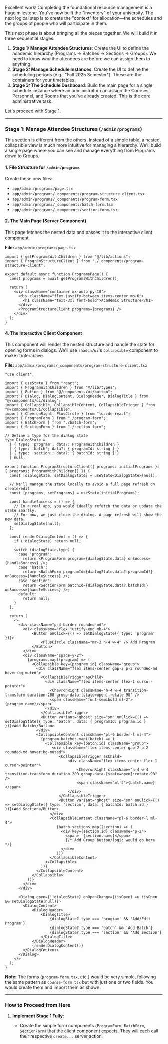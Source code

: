Excellent work\! Completing the foundational resource management is a huge milestone. You've now built the "inventory" of your university. The next logical step is to create the "context" for allocation—the schedules and the groups of people who will participate in them.

This next phase is about bringing all the pieces together. We will build it in three sequential stages:

1.  **Stage 1: Manage Attendee Structures**: Create the UI to define the academic hierarchy (Programs → Batches → Sections → Groups). We need to know *who* the attendees are before we can assign them to anything.
2.  **Stage 2: Manage Schedule Instances**: Create the UI to define the scheduling periods (e.g., "Fall 2025 Semester"). These are the containers for your timetables.
3.  **Stage 3: The Schedule Dashboard**: Build the main page for a single schedule instance where an administrator can assign the Courses, Personnel, and Rooms that you've already created. This is the core administrative task.

Let's proceed with Stage 1.

-----

### Stage 1: Manage Attendee Structures (`/admin/programs`)

This section is different from the others. Instead of a simple table, a nested, collapsible view is much more intuitive for managing a hierarchy. We'll build a single page where you can see and manage everything from Programs down to Groups.

#### 1\. File Structure for `/admin/programs`

Create these new files:

  * `app/admin/programs/page.tsx`
  * `app/admin/programs/_components/program-structure-client.tsx`
  * `app/admin/programs/_components/program-form.tsx`
  * `app/admin/programs/_components/batch-form.tsx`
  * `app/admin/programs/_components/section-form.tsx`


#### 2\. The Main Page (Server Component)

This page fetches the nested data and passes it to the interactive client component.

**File:** `app/admin/programs/page.tsx`

```tsx
import { getProgramsWithChildren } from "@/lib/actions";
import { ProgramStructureClient } from "./_components/program-structure-client";

export default async function ProgramsPage() {
  const programs = await getProgramsWithChildren();

  return (
    <div className="container mx-auto py-10">
      <div className="flex justify-between items-center mb-6">
        <h1 className="text-3xl font-bold">Academic Structure</h1>
      </div>
      <ProgramStructureClient programs={programs} />
    </div>
  );
}
```

#### 4\. The Interactive Client Component

This component will render the nested structure and handle the state for opening forms in dialogs. We'll use `shadcn/ui`'s `Collapsible` component to make it interactive.

**File:** `app/admin/programs/_components/program-structure-client.tsx`

```tsx
"use client";

import { useState } from "react";
import { ProgramWithChildren } from "@/lib/types";
import { Button } from "@/components/ui/button";
import { Dialog, DialogContent, DialogHeader, DialogTitle } from "@/components/ui/dialog";
import { Collapsible, CollapsibleContent, CollapsibleTrigger } from "@/components/ui/collapsible";
import { ChevronRight, PlusCircle } from "lucide-react";
import { ProgramForm } from "./program-form";
import { BatchForm } from "./batch-form";
import { SectionForm } from "./section-form";

// Define a type for the dialog state
type DialogState = 
  | { type: 'program'; data?: ProgramWithChildren }
  | { type: 'batch'; data?: { programId: string } }
  | { type: 'section'; data?: { batchId: string } }
  | null;

export function ProgramStructureClient({ programs: initialPrograms }: { programs: ProgramWithChildren[] }) {
  const [dialogState, setDialogState] = useState<DialogState>(null);

  // We'll manage the state locally to avoid a full page refresh on create/edit
  const [programs, setPrograms] = useState(initialPrograms);

  const handleSuccess = () => {
    // In a real app, you would ideally refetch the data or update the state smartly.
    // For now, we just close the dialog. A page refresh will show the new data.
    setDialogState(null);
  };

  const renderDialogContent = () => {
    if (!dialogState) return null;

    switch (dialogState.type) {
      case 'program':
        return <ProgramForm program={dialogState.data} onSuccess={handleSuccess} />;
      case 'batch':
        return <BatchForm programId={dialogState.data?.programId!} onSuccess={handleSuccess} />;
      case 'section':
        return <SectionForm batchId={dialogState.data?.batchId!} onSuccess={handleSuccess} />;
      default:
        return null;
    }
  };

  return (
    <>
      <div className="p-4 border rounded-md">
        <div className="flex justify-end mb-4">
            <Button onClick={() => setDialogState({ type: 'program' })}>
                <PlusCircle className="mr-2 h-4 w-4" /> Add Program
            </Button>
        </div>
        <div className="space-y-2">
          {programs.map((program) => (
            <Collapsible key={program.id} className="group">
              <div className="flex items-center gap-2 p-2 rounded-md hover:bg-muted">
                <CollapsibleTrigger asChild>
                  <div className="flex items-center flex-1 cursor-pointer">
                    <ChevronRight className="h-4 w-4 transition-transform duration-200 group-data-[state=open]:rotate-90" />
                    <span className="font-semibold ml-2">{program.name}</span>
                  </div>
                </CollapsibleTrigger>
                <Button variant="ghost" size="sm" onClick={() => setDialogState({ type: 'batch', data: { programId: program.id } })}>Add Batch</Button>
              </div>
              <CollapsibleContent className="pl-6 border-l ml-4">
                {program.batches.map((batch) => (
                  <Collapsible key={batch.id} className="group">
                     <div className="flex items-center gap-2 p-2 rounded-md hover:bg-muted">
                        <CollapsibleTrigger asChild>
                            <div className="flex items-center flex-1 cursor-pointer">
                                <ChevronRight className="h-4 w-4 transition-transform duration-200 group-data-[state=open]:rotate-90" />
                                <span className="ml-2">{batch.name}</span>
                            </div>
                        </CollapsibleTrigger>
                        <Button variant="ghost" size="sm" onClick={() => setDialogState({ type: 'section', data: { batchId: batch.id } })}>Add Section</Button>
                    </div>
                    <CollapsibleContent className="pl-6 border-l ml-4">
                       {batch.sections.map((section) => (
                         <div key={section.id} className="p-2">
                           <span>- {section.name}</span>
                           {/* Add Group button/logic would go here */}
                         </div>
                       ))}
                    </CollapsibleContent>
                  </Collapsible>
                ))}
              </CollapsibleContent>
            </Collapsible>
          ))}
        </div>
      </div>
      
      <Dialog open={!!dialogState} onOpenChange={(isOpen) => !isOpen && setDialogState(null)}>
        <DialogContent>
            <DialogHeader>
                <DialogTitle>
                    {dialogState?.type === 'program' && 'Add/Edit Program'}
                    {dialogState?.type === 'batch' && 'Add Batch'}
                    {dialogState?.type === 'section' && 'Add Section'}
                </DialogTitle>
            </DialogHeader>
            {renderDialogContent()}
        </DialogContent>
      </Dialog>
    </>
  );
}
```

**Note:** The forms (`program-form.tsx`, etc.) would be very simple, following the same pattern as `course-form.tsx` but with just one or two fields. You would create them and import them as shown.

-----

### How to Proceed from Here

1.  **Implement Stage 1 Fully**:

      * Create the simple form components (`ProgramForm`, `BatchForm`, `SectionForm`) that the client component expects. They will each call their respective `create...` server action.


